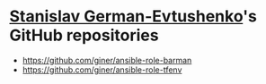 # [Stanislav German-Evtushenko](https://github.com/giner)'s GitHub repositories

- https://github.com/giner/ansible-role-barman
- https://github.com/giner/ansible-role-tfenv
